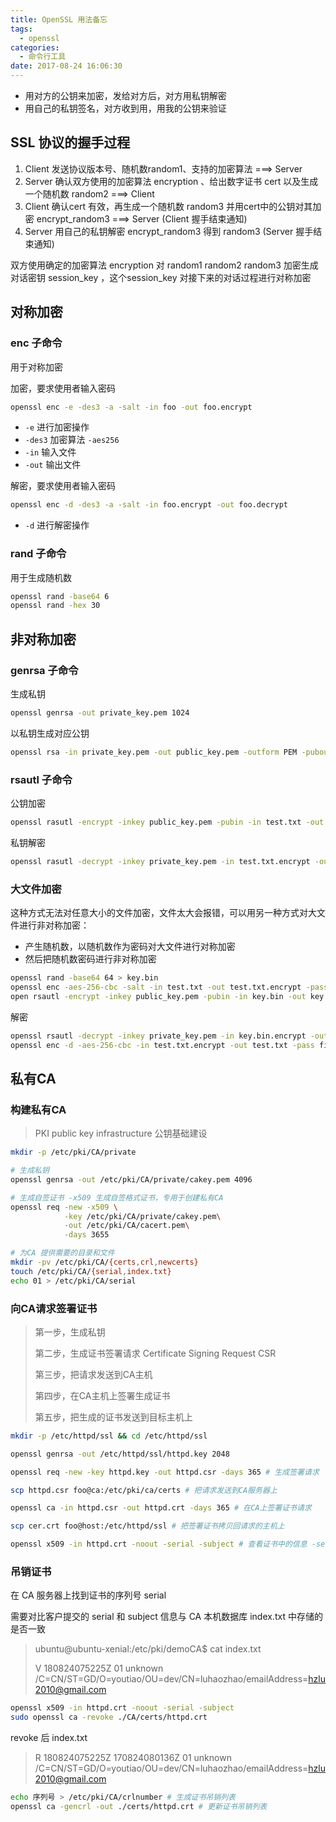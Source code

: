 ```yaml
---
title: OpenSSL 用法备忘
tags:
  - openssl
categories:
  - 命令行工具
date: 2017-08-24 16:06:30
---
```




- 用对方的公钥来加密，发给对方后，对方用私钥解密
- 用自己的私钥签名，对方收到用，用我的公钥来验证


## SSL 协议的握手过程

1. Client 发送协议版本号、随机数random1、支持的加密算法 ===> Server
2. Server 确认双方使用的加密算法 encryption 、给出数字证书 cert 以及生成一个随机数 random2 ===> Client
3. Client 确认cert 有效，再生成一个随机数 random3 并用cert中的公钥对其加密 encrypt_random3 ===> Server (Client 握手结束通知)
4. Server 用自己的私钥解密 encrypt_random3 得到 random3 (Server 握手结束通知)

双方使用确定的加密算法 encryption 对 random1 random2 random3 加密生成对话密钥 session_key ，这个session_key 对接下来的对话过程进行对称加密

## 对称加密

### enc 子命令

用于对称加密

加密，要求使用者输入密码

```bash
openssl enc -e -des3 -a -salt -in foo -out foo.encrypt
```

- `-e` 进行加密操作
- `-des3` 加密算法 `-aes256`
- `-in` 输入文件
- `-out` 输出文件

解密，要求使用者输入密码

```bash
openssl enc -d -des3 -a -salt -in foo.encrypt -out foo.decrypt
```

- `-d` 进行解密操作

### rand 子命令

用于生成随机数


```bash
openssl rand -base64 6
openssl rand -hex 30
```

## 非对称加密

### genrsa 子命令

生成私钥

```bash
openssl genrsa -out private_key.pem 1024
```

以私钥生成对应公钥


```bash
openssl rsa -in private_key.pem -out public_key.pem -outform PEM -pubout
```

### rsautl 子命令

公钥加密

```bash
openssl rasutl -encrypt -inkey public_key.pem -pubin -in test.txt -out test.txt.encrypt
```

私钥解密

```bash
openssl rasutl -decrypt -inkey private_key.pem -in test.txt.encrypt -out test.txt.decrypt
```

### 大文件加密

这种方式无法对任意大小的文件加密，文件太大会报错，可以用另一种方式对大文件进行非对称加密：

- 产生随机数，以随机数作为密码对大文件进行对称加密
- 然后把随机数密码进行非对称加密

```bash
openssl rand -base64 64 > key.bin
openssl enc -aes-256-cbc -salt -in test.txt -out test.txt.encrypt -pass file:key.bin
open rsautl -encrypt -inkey public_key.pem -pubin -in key.bin -out key.bin.encrypt
```

解密

```bash
openssl rsautl -decrypt -inkey private_key.pem -in key.bin.encrypt -out key.bin
openssl enc -d -aes-256-cbc -in test.txt.encrypt -out test.txt -pass file:key.bin
```

## 私有CA

### 构建私有CA

> PKI public key infrastructure 公钥基础建设

```bash
mkdir -p /etc/pki/CA/private

# 生成私钥
openssl genrsa -out /etc/pki/CA/private/cakey.pem 4096

# 生成自签证书 -x509 生成自签格式证书，专用于创建私有CA
openssl req -new -x509 \
            -key /etc/pki/CA/private/cakey.pem\
            -out /etc/pki/CA/cacert.pem\
            -days 3655

# 为CA 提供需要的目录和文件
mkdir -pv /etc/pki/CA/{certs,crl,newcerts}
touch /etc/pki/CA/{serial,index.txt}
echo 01 > /etc/pki/CA/serial
```

### 向CA请求签署证书

> 第一步，生成私钥
>
> 第二步，生成证书签署请求 Certificate Signing Request CSR
>
> 第三步，把请求发送到CA主机
>
> 第四步，在CA主机上签署生成证书
>
> 第五步，把生成的证书发送到目标主机上


```bash
mkdir -p /etc/httpd/ssl && cd /etc/httpd/ssl

openssl genrsa -out /etc/httpd/ssl/httpd.key 2048

openssl req -new -key httpd.key -out httpd.csr -days 365 # 生成签署请求

scp httpd.csr foo@ca:/etc/pki/ca/certs # 把请求发送到CA服务器上

openssl ca -in httpd.csr -out httpd.crt -days 365 # 在CA上签署证书请求

scp cer.crt foo@host:/etc/httpd/ssl # 把签署证书拷贝回请求的主机上

openssl x509 -in httpd.crt -noout -serial -subject # 查看证书中的信息 -serial 查看序列号 -subject 查看主体信息
```

### 吊销证书

在 CA 服务器上找到证书的序列号 serial

需要对比客户提交的 serial 和 subject 信息与 CA 本机数据库 index.txt 中存储的是否一致

> ubuntu@ubuntu-xenial:/etc/pki/demoCA$ cat index.txt
>
> V  180824075225Z    01  unknown  /C=CN/ST=GD/O=youtiao/OU=dev/CN=luhaozhao/emailAddress=hzlu2010@gmail.com

```bash
openssl x509 -in httpd.crt -noout -serial -subject
sudo openssl ca -revoke ./CA/certs/httpd.crt
```

revoke 后 index.txt

> R  180824075225Z  170824080136Z  01  unknown  /C=CN/ST=GD/O=youtiao/OU=dev/CN=luhaozhao/emailAddress=hzlu2010@gmail.com

```bash
echo 序列号 > /etc/pki/CA/crlnumber # 生成证书吊销列表
openssl ca -gencrl -out ./certs/httpd.crt # 更新证书吊销列表
```


